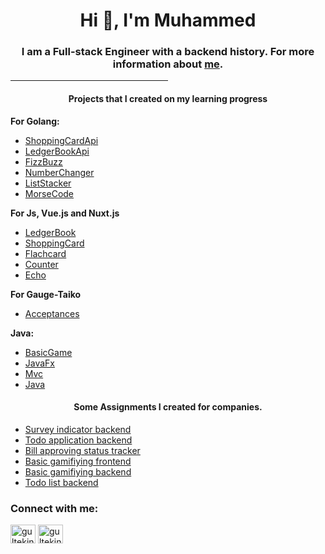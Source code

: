 
<h1 align="center">Hi 👋, I'm Muhammed</h1>  
<h3 align="center">I am a Full-stack Engineer with a backend history. For more information about <a href="https://www.linkedin.com/in/gultekinmsg/">me</a>.</h3>  


<hr style="width:50%;text-align:left;margin-left:0">
<h4 align="center">Projects that I created on my learning progress</h4>  

**For Golang:**

- [ShoppingCardApi](https://github.com/gultekinmsg/ShoppingCardApi)
- [LedgerBookApi](https://github.com/gultekinmsg/LedgerBookApi)
- [FizzBuzz](https://github.com/gultekinmsg/FizzBuzz)
- [NumberChanger](https://github.com/gultekinmsg/NumberChanger)
- [ListStacker](https://github.com/gultekinmsg/ListStacker)
- [MorseCode](https://github.com/gultekinmsg/MorseCode)

**For Js, Vue.js and Nuxt.js**

- [LedgerBook](https://github.com/gultekinmsg/LedgerBook)
- [ShoppingCard](https://github.com/gultekinmsg/ShoppingCard)
- [Flachcard](https://github.com/gultekinmsg/Flachcard)
- [Counter](https://github.com/gultekinmsg/Counter)
- [Echo](https://github.com/gultekinmsg/Echo)

**For Gauge-Taiko**

- [Acceptances](https://github.com/gultekinmsg/Acceptances)

**Java:**

- [BasicGame](https://github.com/gultekinmsg/guess-the-number-game)
- [JavaFx](https://github.com/gultekinmsg/JavaFX)
- [Mvc](https://github.com/gultekinmsg/TodoListMVC)
- [Java](https://github.com/gultekinmsg/javasamples)

<h4 align="center">Some Assignments I created for companies.</h4>

- [Survey indicator backend](https://github.com/gultekinmsg/volthreadreporting)
- [Todo application backend](https://github.com/gultekinmsg/todoapp)
- [Bill approving status tracker](https://github.com/gultekinmsg/accountingapproval)
- [Basic gamifiying frontend](https://github.com/gultekinmsg/game-ui)
- [Basic gamifiying backend](https://github.com/gultekinmsg/game-api)
- [Todo list backend](https://github.com/gultekinmsg/todolist_server)

<h3 align="left">Connect with me:</h3>  
<p align="left">  
<a href="https://linkedin.com/in/gultekinmsg" target="blank"><img align="center" src="https://raw.githubusercontent.com/rahuldkjain/github-profile-readme-generator/master/src/images/icons/Social/linked-in-alt.svg" alt="gultekinmsg" height="30" width="40" /></a>  
<a href="https://gitlab.com/gultekinmsg" target="blank"><img align="center" src="https://about.gitlab.com/images/press/logo/svg/gitlab-icon-rgb.svg" alt="gultekinmsg" height="30" width="40" /></a>  
</p>

